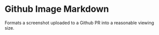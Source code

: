 # Github Image Markdown

Formats a screenshot uploaded to a Github PR into a reasonable viewing size.
